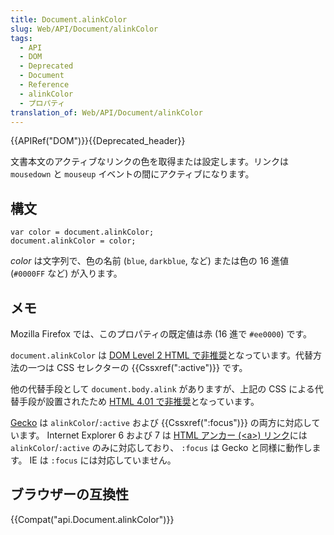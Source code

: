 ```yaml
---
title: Document.alinkColor
slug: Web/API/Document/alinkColor
tags:
  - API
  - DOM
  - Deprecated
  - Document
  - Reference
  - alinkColor
  - プロパティ
translation_of: Web/API/Document/alinkColor
---
```

{{APIRef("DOM")}}{{Deprecated_header}}

文書本文のアクティブなリンクの色を取得または設定します。リンクは `mousedown` と `mouseup` イベントの間にアクティブになります。

## 構文

```
var color = document.alinkColor;
document.alinkColor = color;
```

_color_ は文字列で、色の名前 (`blue`, `darkblue`, など) または色の 16 進値 (`#0000FF` など) が入ります。

## メモ

Mozilla Firefox では、このプロパティの既定値は赤 (16 進で `#ee0000`) です。

`document.alinkColor` は [DOM Level 2 HTML で非推奨](http://www.w3.org/TR/DOM-Level-2-HTML/html.html#ID-26809268)となっています。代替方法の一つは CSS セレクターの {{Cssxref(":active")}} です。

他の代替手段として `document.body.alink` がありますが、上記の CSS による代替手段が設置されたため [HTML 4.01 で非推奨](http://www.w3.org/TR/html401/struct/global.html#adef-text)となっています。

[Gecko](/ja/docs/Mozilla/Gecko) は `alinkColor`/`:active` および {{Cssxref(":focus")}} の両方に対応しています。 Internet Explorer 6 および 7 は [HTML アンカー (\<a>) リンク](/ja/docs/Web/HTML/Element/a)には `alinkColor`/`:active` のみに対応しており、 `:focus` は Gecko と同様に動作します。 IE は `:focus` には対応していません。

## ブラウザーの互換性

{{Compat("api.Document.alinkColor")}}
